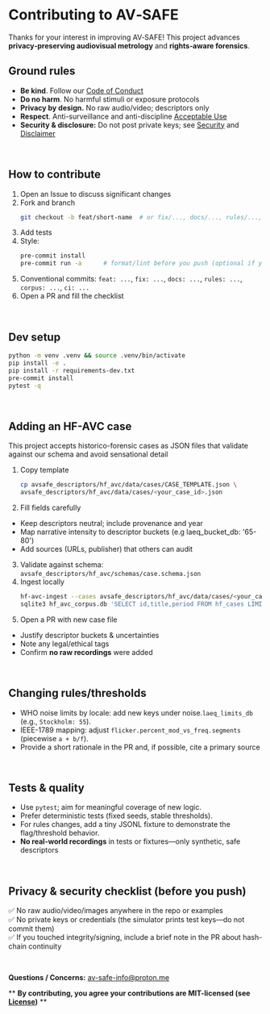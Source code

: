 # Contributing to AV‑SAFE

Thanks for your interest in improving AV‑SAFE! This project advances **privacy‑preserving audiovisual metrology** and **rights‑aware forensics**.

## Ground rules
- **Be kind**. Follow our [Code of Conduct](CODE_OF_CONDUCT.md)
- **Do no harm**. No harmful stimuli or exposure protocols
- **Privacy by design.** No raw audio/video; descriptors only
- **Respect**. Anti-surveillance and anti-discipline [Acceptable Use](ACCEPTABLE_USE.md)
- **Security & disclosure:** Do not post private keys; see [Security](SECURITY.md) and [Disclaimer](DISCLAIMER.md)

<br>

## How to contribute
1. Open an Issue to discuss significant changes
2. Fork and branch
   ```bash
   git checkout -b feat/short-name  # or fix/..., docs/..., rules/..., corpus/...
   ```
3. Add tests
4. Style:
   ```bash
   pre-commit install
   pre-commit run -a      # format/lint before you push (optional if you dislike auto-lint)
   ```
7. Conventional commits: `feat: ...`, `fix: ...`, `docs: ...`, `rules: ...`, `corpus: ...`, `ci: ...`
8. Open a PR and fill the checklist
   
<br>

## Dev setup
```bash
python -m venv .venv && source .venv/bin/activate
pip install -e .
pip install -r requirements-dev.txt
pre-commit install
pytest -q
```
<br>

## Adding an HF-AVC case
This project accepts historico-forensic cases as JSON files that validate against our schema and avoid sensational detail
1. Copy template
   ```bash
   cp avsafe_descriptors/hf_avc/data/cases/CASE_TEMPLATE.json \
   avsafe_descriptors/hf_avc/data/cases/<your_case_id>.json
   ```
2. Fill fields carefully
- Keep descriptors neutral; include provenance and year
- Map narrative intensity to descriptor buckets (e.g laeq_bucket_db: '65-80')
- Add sources (URLs, publisher) that others can audit

3. Validate against schema: ` avsafe_descriptors/hf_avc/schemas/case.schema.json `
4. Ingest locally
   ```bash
   hf-avc-ingest --cases avsafe_descriptors/hf_avc/data/cases/<your_case_id>.json
   sqlite3 hf_avc_corpus.db 'SELECT id,title,period FROM hf_cases LIMIT 5;'
   ```
5. Open a PR with new case file
- Justify descriptor buckets & uncertainties
- Note any legal/ethical tags
- Confirm **no raw recordings** were added

<br>

## Changing rules/thresholds
- WHO noise limits by locale: add new keys under noise.` laeq_limits_db ` (e.g., `Stockholm: 55`).
- IEEE-1789 mapping: adjust ` flicker.percent_mod_vs_freq.segments ` (piecewise ` a + b/f `).
- Provide a short rationale in the PR and, if possible, cite a primary source

<br>

## Tests & quality
- Use ` pytest `; aim for meaningful coverage of new logic.
- Prefer deterministic tests (fixed seeds, stable thresholds).
- For rules changes, add a tiny JSONL fixture to demonstrate the flag/threshold behavior.
- **No real-world recordings** in tests or fixtures—only synthetic, safe descriptors

<br>

## Privacy & security checklist (before you push)
✅ No raw audio/video/images anywhere in the repo or examples \
✅ No private keys or credentials (the simulator prints test keys—do not commit them) \
✅ If you touched integrity/signing, include a brief note in the PR about hash-chain continuity

<br>


**Questions / Concerns:** [av-safe-info@proton.me](av-safe-info@proton.me)

** **By contributing, you agree your contributions are MIT-licensed (see [License](LICENSE.md))** **
